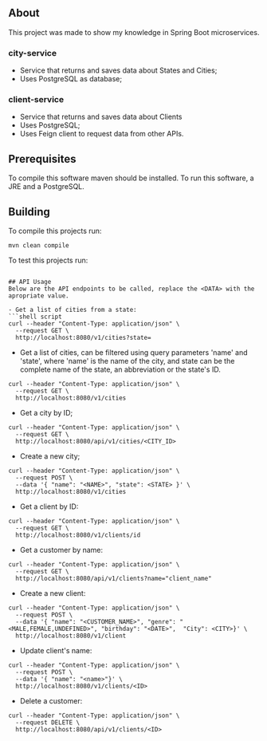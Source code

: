 ## About
This project was made to show my knowledge in Spring Boot microservices.

### city-service
- Service that returns and saves data about States and Cities;
- Uses PostgreSQL as database;

### client-service
- Service that returns and saves data about Clients
- Uses PostgreSQL;
- Uses Feign client to request data from other APIs.

## Prerequisites
To compile this software maven should be installed.
To run this software, a JRE and a PostgreSQL.

## Building
To compile this projects run:
```shell script
mvn clean compile
```
To test this projects run:
```shell script

## API Usage
Below are the API endpoints to be called, replace the <DATA> with the apropriate value.

- Get a list of cities from a state:
```shell script
curl --header "Content-Type: application/json" \
  --request GET \
  http://localhost:8080/v1/cities?state=
```

- Get a list of cities, can be filtered using query parameters 'name' and 'state', where 'name' is the name of the city, and state can be the complete name of the state, an abbreviation or the state's ID.
```shell script
curl --header "Content-Type: application/json" \
  --request GET \
  http://localhost:8080/v1/cities
```

- Get a city by ID;
```shell script
curl --header "Content-Type: application/json" \
  --request GET \
  http://localhost:8080/api/v1/cities/<CITY_ID>
```

- Create a new city;
```shell script
curl --header "Content-Type: application/json" \
  --request POST \
  --data '{ "name": "<NAME>", "state": <STATE> }' \
  http://localhost:8080/v1/cities
```

- Get a client by ID:
```shell script
curl --header "Content-Type: application/json" \
  --request GET \
  http://localhost:8080/v1/clients/id
```

- Get a customer by name:
```shell script
curl --header "Content-Type: application/json" \
  --request GET \
  http://localhost:8080/api/v1/clients?name="client_name"
```

- Create a new client:
```shell script
curl --header "Content-Type: application/json" \
  --request POST \
  --data '{ "name": "<CUSTOMER_NAME>", "genre": "<MALE,FEMALE,UNDEFINED>", "birthday": "<DATE>",  "City": <CITY>}' \
  http://localhost:8080/v1/client
```

- Update client's name:
```shell script
curl --header "Content-Type: application/json" \
  --request POST \
  --data '{ "name": "<name>"}' \
  http://localhost:8080/v1/clients/<ID>
```

- Delete a customer:
```shell script
curl --header "Content-Type: application/json" \
  --request DELETE \
  http://localhost:8080/api/v1/clients/<ID>
```
